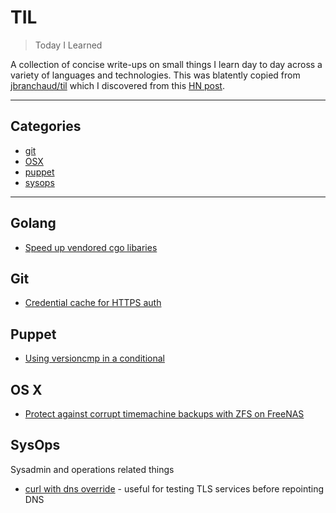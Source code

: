 # TIL

> Today I Learned

A collection of concise write-ups on small things I learn day to day across a variety of languages and technologies. This was blatently copied from [jbranchaud/til](https://github.com/jbranchaud/til) which I discovered from this [HN post](https://news.ycombinator.com/item?id=11068902).

---
## Categories 

* [git](#git)
* [OSX](#osx)
* [puppet](#puppet)
* [sysops](#sysops)

---
## Golang

* [Speed up vendored cgo libaries](golang/speedup-vendored-cgo-libs.md)

## Git

* [Credential cache for HTTPS auth](git/credential-cache.md) 

## Puppet

* [Using versioncmp in a conditional](puppet/versioncmp.md) 

## OS X

* [Protect against corrupt timemachine backups with ZFS on FreeNAS](osx/timemachine-zfs-freenas.md)

## SysOps

Sysadmin and operations related things

* [curl with dns override](sysops/curl-dns-override.md) - useful for testing TLS services before repointing DNS